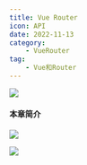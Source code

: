 ```yaml
---
title: Vue Router
icon: API
date: 2022-11-13
category:
    - VueRouter
tag: 
    - Vue和Router
---
```


![](https://image.zswei.xyz/img/202211131150637.png)

#### 本章简介

![](https://image.zswei.xyz/img/202211131150291.png)

![](https://image.zswei.xyz/img/202211131151251.png)